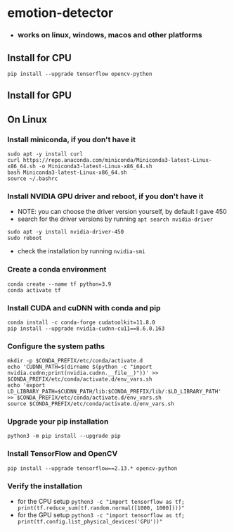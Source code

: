 # emotion-detector
* ### works on linux, windows, macos and other platforms


## Install for CPU
```
pip install --upgrade tensorflow opencv-python
```


## Install for GPU

## On Linux

### Install miniconda, if you don't have it
```
sudo apt -y install curl
curl https://repo.anaconda.com/miniconda/Miniconda3-latest-Linux-x86_64.sh -o Miniconda3-latest-Linux-x86_64.sh
bash Miniconda3-latest-Linux-x86_64.sh
source ~/.bashrc
```

### Install NVIDIA GPU driver and reboot, if you don't have it
* NOTE: you can choose the driver version yourself, by default I gave 450
* search for the driver versions by running `apt search nvidia-driver`
```
sudo apt -y install nvidia-driver-450
sudo reboot
```
* check the installation by running `nvidia-smi`

### Create a conda environment
```
conda create --name tf python=3.9
conda activate tf
```

### Install CUDA and cuDNN with conda and pip
```
conda install -c conda-forge cudatoolkit=11.8.0
pip install --upgrade nvidia-cudnn-cu11==8.6.0.163
```

### Configure the system paths
```
mkdir -p $CONDA_PREFIX/etc/conda/activate.d
echo 'CUDNN_PATH=$(dirname $(python -c "import nvidia.cudnn;print(nvidia.cudnn.__file__)"))' >> $CONDA_PREFIX/etc/conda/activate.d/env_vars.sh
echo 'export LD_LIBRARY_PATH=$CUDNN_PATH/lib:$CONDA_PREFIX/lib/:$LD_LIBRARY_PATH' >> $CONDA_PREFIX/etc/conda/activate.d/env_vars.sh
source $CONDA_PREFIX/etc/conda/activate.d/env_vars.sh
```

### Upgrade your pip installation
```
python3 -m pip install --upgrade pip
```

### Install TensorFlow and OpenCV
```
pip install --upgrade tensorflow==2.13.* opencv-python
```

### Verify the installation
* for the CPU setup `python3 -c "import tensorflow as tf; print(tf.reduce_sum(tf.random.normal([1000, 1000])))"`
* for the GPU setup `python3 -c "import tensorflow as tf; print(tf.config.list_physical_devices('GPU'))"`
